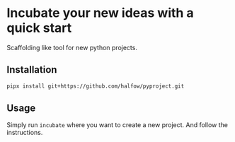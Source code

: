 # Incubate your new ideas with a quick start

Scaffolding like tool for new python projects.

## Installation

```bash
pipx install git+https://github.com/halfow/pyproject.git
```

## Usage

Simply run `incubate` where you want to create a new project. And follow the instructions.
